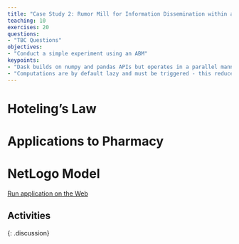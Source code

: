 ```yaml
---
title: "Case Study 2: Rumor Mill for Information Dissemination within a Network"
teaching: 10
exercises: 20
questions:
- "TBC Questions"
objectives:
- "Conduct a simple experiment using an ABM"
keypoints:
- "Dask builds on numpy and pandas APIs but operates in a parallel manner"
- "Computations are by default lazy and must be triggered - this reduces unneccessary computation time"
---
```


# Hoteling’s Law

# Applications to Pharmacy

# NetLogo Model


<a href = "http://www.netlogoweb.org/launch#http://ccl.northwestern.edu/netlogo/models/models/Sample%20Models/Social%20Science/Rumor%20Mill.nlogo">Run application on the Web</a>

## Activities

>
>
>
>
{: .discussion}